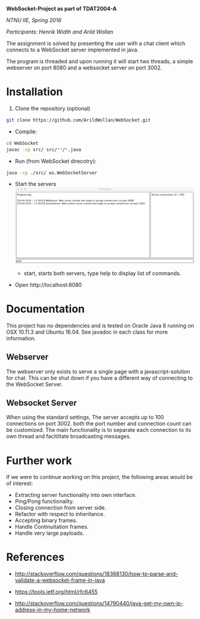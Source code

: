**WebSocket-Project as part of  TDAT2004-A**

*NTNU IIE, Spring 2016*

*Participants: Henrik Width and Arild Wollan*

The assignment is solved by presenting the user with a chat client which connects to a WebSocket server implemented in java.

The program is threaded and upon running it will start two threads, a simple webserver on port 8080 and a websocket server on port 3002.

# Installation
1. Clone the repository (optional)
```sh
git clone https://github.com/ArildWollan/WebSocket.git
```

- Compile:
```sh
cd WebSocket
javac -cp src/ src/**/*.java
```

- Run (from WebSocket direcotry):
```sh
java -cp ./src/ ws.WebSocketServer
```

- Start the servers
![Console started](https://raw.githubusercontent.com/ArildWollan/WebSocket/master/doc/console.png?token=AEeDt0uSeiStyOk9pkAhqIwkwpayFh50ks5XKJGVwA%3D%3D)

  - start, starts both servers, type help to display list of commands.

- Open http://localhost:8080

# Documentation

This project has no dependencies and is tested on Oracle Java 8 running on OSX 10.11.3 and Ubuntu 16.04. See javadoc in each class for more information.

## Webserver
The webserver only exists to serve a single page with a javascript-solution for chat. This can be shut down if you have a different way of connecting to the WebSocket Server.

## Websocket Server
When using the standard settings, The server accepts up to 100 connections on port 3002. both the port number and connection count can be customized. The main functionality is to separate each connection to its own thread and facitiltate broadcasting messages.

# Further work
If we were to continue working on this project, the following areas would be of interest:

- Extracting server functionality into own interface.
- Ping/Pong functionality.
- Closing connection from server side.
- Refactor with respect to inheritance.
- Accepting binary frames.
- Handle Continuitation frames.
- Handle very large payloads.

# References

- http://stackoverflow.com/questions/18368130/how-to-parse-and-validate-a-websocket-frame-in-java

- https://tools.ietf.org/html/rfc6455

- http://stackoverflow.com/questions/14790440/java-get-my-own-ip-address-in-my-home-network
